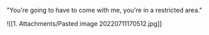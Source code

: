 "You're going to have to come with me, you're in a restricted area."

![[1. Attachments/Pasted image 20220711170512.jpg]]
